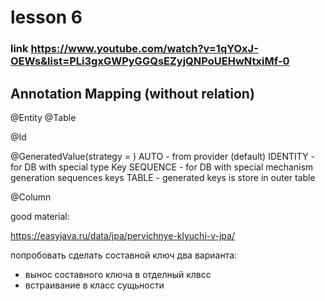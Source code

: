 # lesson 6
### link https://www.youtube.com/watch?v=1qYOxJ-OEWs&list=PLi3gxGWPyGGQsEZyjQNPoUEHwNtxiMf-0

## Annotation Mapping (without relation)

@Entity
@Table

 @Id

 @GeneratedValue(strategy = )
 AUTO - from provider (default)
 IDENTITY - for DB with special type Key
 SEQUENCE - for DB with special mechanism generation sequences keys
 TABLE - generated keys is store in outer table

 @Column

good material:

https://easyjava.ru/data/jpa/pervichnye-klyuchi-v-jpa/

попробовать сделать  составной ключ
два варианта:
  - вынос составного ключа в отделный клвсс
  - встраивание в класс сущьности